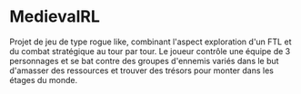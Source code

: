 # MedievalRL

Projet de jeu de type rogue like, combinant l'aspect exploration d'un FTL et du combat stratégique au tour par tour. 
Le joueur contrôle une équipe de 3 personnages et se bat contre des groupes d'ennemis variés dans le but d'amasser des ressources et trouver des trésors pour monter dans les étages du monde.

